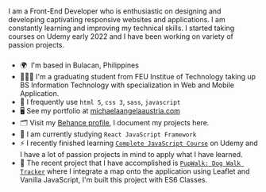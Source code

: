 <!-- ![Header](./github-header-image-michaela.png) -->

###

<p align="left">I am a Front-End Developer who is enthusiastic on designing and developing captivating responsive websites and applications. I am constantly learning and improving my technical skills. I started taking courses on Udemy early 2022 and I have been working on variety of passion projects.</p>

###

*   🌍  I'm based in Bulacan, Philippines
*   👩🏻‍🎓  I'm a graduating student from FEU Institue of Technology taking up BS Information Technology with specialization in Web and Mobile Application.
*   👀  I frequently use `html 5`, `css 3`, `sass`, `javascript`
*   🖥️  See my portfolio at [michaelaangelaaustria.com](http://michaelaangelaaustria.com/)
*   🗂  Visit my [Behance profile](https://www.behance.net/michaela-austria), I document my projects here.
*   🌱  I am currently studying `React JavaScript Framework`
*   ⚡   I recently finished learning [`Complete JavaScript Course`](https://www.udemy.com/certificate/UC-67f744a7-ad3f-4153-bd97-fb7a6369b5b1/) on Udemy and I have a lot of passion projects in mind to apply what I have learned.
*   🏁  The recent project that I have accomplished is [`PupWalk: Dog Walk Tracker`](https://github.com/michaela-austria/pupwalk) where I integrate a map onto the application using Leaflet and Vanilla JavaScript, I'm built this project with ES6 Classes.

###

<!-- <h4 align="left">Skills</h4>

<div align="left">
  <img src="https://cdn.jsdelivr.net/gh/devicons/devicon/icons/html5/html5-plain-wordmark.svg" height="50" width="66" alt="html5 logo"  />
  <img src="https://cdn.jsdelivr.net/gh/devicons/devicon/icons/css3/css3-plain-wordmark.svg" height="50" width="66" alt="css3 logo"  />
  <img src="https://cdn.jsdelivr.net/gh/devicons/devicon/icons/sass/sass-original.svg" height="50" width="66" alt="sass logo"  />
  <img src="https://cdn.jsdelivr.net/gh/devicons/devicon/icons/javascript/javascript-original.svg" height="50" width="66" alt="javascript logo"  />
  <img src="https://cdn.jsdelivr.net/gh/devicons/devicon/icons/tailwindcss/tailwindcss-plain.svg" height="50" width="66" alt="tailwindcss logo"  />
  <img src="https://cdn.jsdelivr.net/gh/devicons/devicon/icons/bootstrap/bootstrap-original.svg" height="50" width="66" alt="bootstrap logo"  />
  <img src="https://cdn.jsdelivr.net/gh/devicons/devicon/icons/git/git-original.svg" height="50" width="66" alt="git logo"  />
  <img src="https://cdn.jsdelivr.net/gh/devicons/devicon/icons/figma/figma-original.svg" height="50" width="66" alt="figma logo"  />
</div>

###

<h4 align="left">Socials</h4>

<div align="left">
  <a href="www.linkedin.com/in/michaelaangelaaustria" target="_blank">
    <img src="https://raw.githubusercontent.com/maurodesouza/profile-readme-generator/master/src/assets/icons/social/linkedin/default.svg" width="52" height="40" alt="linkedin logo"  />
  </a>
  <a href="https://www.behance.net/michaela-austria" target="_blank">
    <img src="https://raw.githubusercontent.com/maurodesouza/profile-readme-generator/master/src/assets/icons/social/behance/default.svg" width="52" height="40" alt="behance logo"  />
  </a>
</div>

###
 -->
<!-- <div align="center">
  <img src="https://github-readme-stats.vercel.app/api?hide_title=true&hide_rank=true&show_icons=true&include_all_commits=true&count_private=true&disable_animations=false&theme=bear&locale=en&hide_border=false&username=michaela-austria" height="150" alt="stats graph"  />
  <img src="https://github-readme-stats.vercel.app/api/top-langs?locale=en&hide_title=false&layout=compact&card_width=320&langs_count=7&theme=bear&hide_border=false&username=michaela-austria" height="150" alt="languages graph"  />
</div> -->

